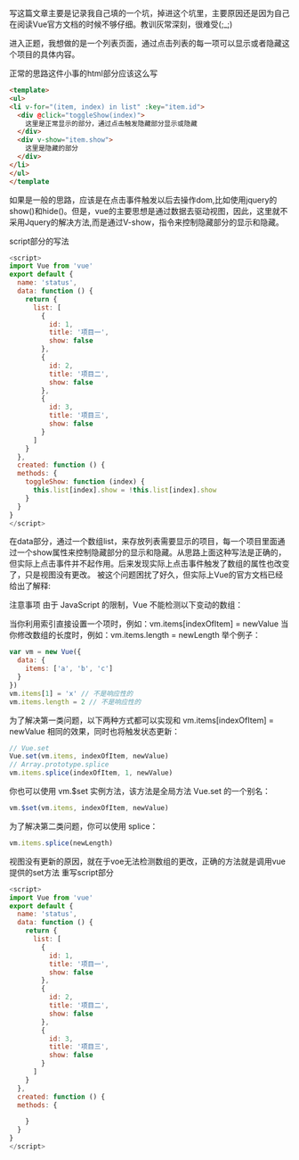 写这篇文章主要是记录我自己填的一个坑，掉进这个坑里，主要原因还是因为自己在阅读Vue官方文档的时候不够仔细。教训灰常深刻，很难受(;_;)

进入正题，我想做的是一个列表页面，通过点击列表的每一项可以显示或者隐藏这个项目的具体内容。

正常的思路这件小事的html部分应该这么写

```html
<template>
<ul>
<li v-for="(item, index) in list" :key="item.id">
  <div @click="toggleShow(index)">
    这里是正常显示的部分，通过点击触发隐藏部分显示或隐藏
  </div>
  <div v-show="item.show">
    这里是隐藏的部分
  </div>
</li>
</ul>
</template
```
如果是一般的思路，应该是在点击事件触发以后去操作dom,比如使用jquery的show()和hide()。但是，vue的主要思想是通过数据去驱动视图，因此，这里就不采用Jquery的解决方法,而是通过V-show，指令来控制隐藏部分的显示和隐藏。

script部分的写法
```js
<script>
import Vue from 'vue'
export default {
  name: 'status',
  data: function () {
    return {
      list: [
        {
          id: 1,
          title: '项目一',
          show: false
        },
        {
          id: 2,
          title: '项目二',
          show: false
        },
        {
          id: 3,
          title: '项目三',
          show: false
        }
      ]
    }
  },
  created: function () {
  methods: {
    toggleShow: function (index) {
      this.list[index].show = !this.list[index].show
    }
  }
}
</script>
```
在data部分，通过一个数组list，来存放列表需要显示的项目，每一个项目里面通过一个show属性来控制隐藏部分的显示和隐藏。从思路上面 这种写法是正确的，但实际上点击事件并不起作用。后来发现实际上点击事件触发了数组的属性也改变了，只是视图 没有更改。
被这个问题困扰了好久，但实际上Vue的官方文档已经给出了解释:

注意事项
由于 JavaScript 的限制，Vue 不能检测以下变动的数组：

当你利用索引直接设置一个项时，例如：vm.items[indexOfItem] = newValue
当你修改数组的长度时，例如：vm.items.length = newLength
举个例子：
```js
var vm = new Vue({
  data: {
    items: ['a', 'b', 'c']
  }
})
vm.items[1] = 'x' // 不是响应性的
vm.items.length = 2 // 不是响应性的
```
为了解决第一类问题，以下两种方式都可以实现和 vm.items[indexOfItem] = newValue 相同的效果，同时也将触发状态更新：

```js
// Vue.set
Vue.set(vm.items, indexOfItem, newValue)
// Array.prototype.splice
vm.items.splice(indexOfItem, 1, newValue)
```
你也可以使用 vm.$set 实例方法，该方法是全局方 法 Vue.set 的一个别名：
```js
vm.$set(vm.items, indexOfItem, newValue)
```
为了解决第二类问题，你可以使用 splice：
```js
vm.items.splice(newLength)
```

视图没有更新的原因，就在于voe无法检测数组 的更改，正确的方法就是调用vue提供的set方法
重写script部分
```js
<script>
import Vue from 'vue'
export default {
  name: 'status',
  data: function () {
    return {
      list: [
        {
          id: 1,
          title: '项目一',
          show: false
        },
        {
          id: 2,
          title: '项目二',
          show: false
        },
        {
          id: 3,
          title: '项目三',
          show: false
        }
      ]
    }
  },
  created: function () {
  methods: {
    
    }
  }
}
</script>
```
